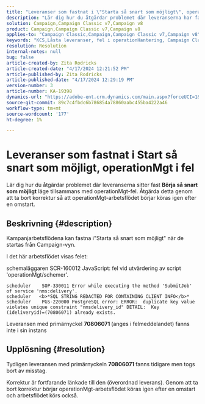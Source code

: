 ```yaml
---
title: "Leveranser som fastnat i \"Starta så snart som möjligt\", operationMgt i fel"
description: "Lär dig hur du åtgärdar problemet där leveranserna har fastnat tillsammans med operationMgt-felet"
solution: Campaign,Campaign Classic v7,Campaign v8
product: Campaign,Campaign Classic v7,Campaign v8
applies-to: "Campaign Classic,Campaign,Campaign Classic v7,Campaign v8"
keywords: "KCS,Låsta leveranser, fel i operationHantering, Campaign Classic"
resolution: Resolution
internal-notes: null
bug: false
article-created-by: Zita Rodricks
article-created-date: "4/17/2024 12:21:52 PM"
article-published-by: Zita Rodricks
article-published-date: "4/17/2024 12:29:19 PM"
version-number: 3
article-number: KA-19398
dynamics-url: "https://adobe-ent.crm.dynamics.com/main.aspx?forceUCI=1&pagetype=entityrecord&etn=knowledgearticle&id=e479d50c-b5fc-ee11-a1ff-6045bd0065b6"
source-git-commit: 89c7c4fbdc6b786854a78860aabc455ba4222a46
workflow-type: tm+mt
source-wordcount: '177'
ht-degree: 1%

---
```


# Leveranser som fastnat i Start så snart som möjligt, operationMgt i fel


Lär dig hur du åtgärdar problemet där leveranserna sitter fast <b>Börja så snart som möjligt</b> läge tillsammans med operationMgt-fel. Åtgärda detta genom att ta bort korrektur så att operationMgt-arbetsflödet börjar köras igen efter en omstart.

## Beskrivning {#description}


Kampanjarbetsflödena kan fastna i&quot;Starta så snart som möjligt&quot; när de startas från Campaign-vyn.



I det här arbetsflödet visas felet:

schemaläggaren SCR-160012 JavaScript: fel vid utvärdering av script &#39;operationMgt/schemer&#39;.


```
scheduler    SOP-330011 Error while executing the method 'SubmitJob' of service 'nms:delivery'.
scheduler   <b>*SQL STRING REDACTED FOR CONTAINING CLIENT INFO</b>*
scheduler    PGS-220000 PostgreSQL error: ERROR:  duplicate key value violates unique constraint "nmsdelivery_id" DETAIL:  Key (ideliveryid)=(70806071) already exists.
```


Leveransen med primärnyckel <b>70806071 </b>(anges i felmeddelandet) fanns inte i sin instans


## Upplösning {#resolution}


Tydligen leveransen med primärnyckeln <b>70806071 </b>fanns tidigare men togs bort av misstag.

Korrektur är fortfarande länkade till den (överordnad leverans). Genom att ta bort korrektur börjar operationMgt-arbetsflödet köras igen efter en omstart och arbetsflödet körs också.
